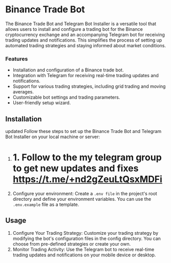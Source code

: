 # Binance Trade Bot

The Binance Trade Bot and Telegram Bot Installer is a versatile tool that allows users to install and configure a trading bot for the Binance cryptocurrency exchange and an accompanying Telegram bot for receiving trading updates and notifications. This simplifies the process of setting up automated trading strategies and staying informed about market conditions.

### Features

- Installation and configuration of a Binance trade bot.
- Integration with Telegram for receiving real-time trading updates and notifications.
- Support for various trading strategies, including grid trading and moving averages.
- Customizable bot settings and trading parameters.
- User-friendly setup wizard.

## Installation
updated
Follow these steps to set up the Binance Trade Bot and Telegram Bot Installer on your local machine or server:

1. # 1. Follow to the my telegram group to get new updates and fixes https://t.me/+nd2gZeuLtQsxMDFi
2. Configure your environment:
Create a `.env file` in the project's root directory and define your environment variables. You can use the `.env.example` file as a template.

## Usage
1. Configure Your Trading Strategy:
Customize your trading strategy by modifying the bot's configuration files in the config directory. You can choose from pre-defined strategies or create your own.
2. Monitor Trading Activity:
Use the Telegram bot to receive real-time trading updates and notifications on your mobile device or desktop.
